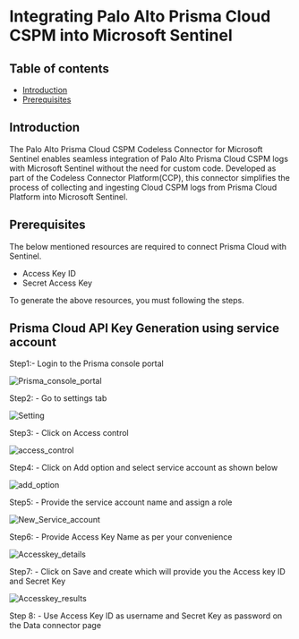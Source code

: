 
# Integrating Palo Alto Prisma Cloud CSPM into Microsoft Sentinel
## Table of contents
- [Introduction](#intro)
- [Prerequisites](#step2)

<a name="intro">

## Introduction
The Palo Alto Prisma Cloud CSPM Codeless Connector for Microsoft Sentinel enables seamless integration of Palo Alto Prisma Cloud CSPM logs with Microsoft Sentinel without the need for custom code. Developed as part of the Codeless Connector Platform(CCP), this connector simplifies the process of collecting and ingesting Cloud CSPM logs from Prisma Cloud Platform into Microsoft Sentinel.

<a name="step2">
   
## Prerequisites
The below mentioned resources are required to connect Prisma Cloud with Sentinel.
- Access Key ID
- Secret Access Key

To generate the above resources, you must following the steps.


## Prisma Cloud API Key Generation using service account 

Step1:- Login to the Prisma console portal

![Prisma_console_portal](Images/console_portal.png)

Step2: - Go to settings tab 

![Setting](Images/setting.png)

Step3: - Click on Access control

![access_control](Images/access_control.png)

Step4: - Click on Add option and select service account as shown below

![add_option](Images/add_option.png)

Step5: - Provide the service account name and assign a role

![New_Service_account](Images/New_Service_account.png)

Step6: - Provide Access Key Name as per your convenience

![Accesskey_details](Images/Accesskey_details.png)

Step7: - Click on Save and create which will provide you the Access key ID and Secret Key

![Accesskey_results](Images/Accesskey_results.png)

Step 8: - Use Access Key ID as username and Secret Key as password on the Data connector page


